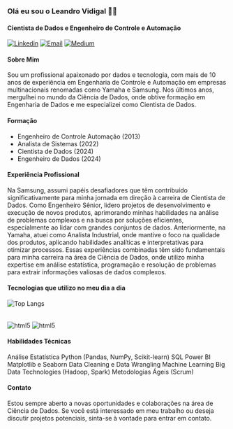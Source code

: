 ### Olá eu sou o Leandro Vidigal 🖐🏻
#### Cientista de Dados e Engenheiro de Controle e Automação
[![Linkedin](https://img.shields.io/badge/LinkedIn-0077B5?style=for-the-badge&logo=linkedin&logoColor=white)](https://www.linkedin.com/in/leandrovidigal)
[![Email](https://img.shields.io/badge/Gmail-D14836?style=for-the-badge&logo=gmail&logoColor=white)](engvidigal@gmail.com)
[![Medium](https://img.shields.io/badge/Medium-12100E?style=for-the-badge&logo=medium&logoColor=white)](https://medium.com/@leandro.vidigal)

#### Sobre Mim
Sou um profissional apaixonado por dados e tecnologia, com mais de 10 anos de experiência em Engenharia de Controle e Automação em empresas multinacionais renomadas como Yamaha e Samsung. Nos últimos anos, mergulhei no mundo da Ciência de Dados, onde obtive formação em Engenharia de Dados e me especializei como Cientista de Dados.

#### Formação
- Engenheiro de Controle Automação (2013)
- Analista de Sistemas (2022)
- Cientista de Dados (2024)
- Engenheiro de Dados (2024)

#### Experiência Profissional
Na Samsung, assumi papéis desafiadores que têm contribuído significativamente para minha jornada em direção à carreira de Cientista de Dados. Como Engenheiro Sênior, lidero projetos de desenvolvimento e execução de novos produtos, aprimorando minhas habilidades na análise de problemas complexos e na busca por soluções eficientes, especialmente ao lidar com grandes conjuntos de dados. Anteriormente, na Yamaha, atuei como Analista Industrial, onde mantive o foco na qualidade dos produtos, aplicando habilidades analíticas e interpretativas para otimizar processos. Essas experiências combinadas têm sido fundamentais para minha carreira na área de Ciência de Dados, onde utilizo minha expertise em análise estatística, programação e resolução de problemas para extrair informações valiosas de dados complexos.

#### Tecnologias que utilizo no meu dia a dia
![Top Langs](https://github-readme-stats.vercel.app/api/top-langs/?username=leandroavidigal&hide_progress=true)
<div style="display: inline_block"><br/>
  <img align="center" alt="html5" src="https://img.shields.io/badge/Python-3776AB?style=for-the-badge&logo=python&logoColor=white" />
  <img align="center" alt="html5" src="https://img.shields.io/badge/MySQL-00000F?style=for-the-badge&logo=mysql&logoColor=white" /> 
</div>

#### Habilidades Técnicas
Análise Estatística
Python (Pandas, NumPy, Scikit-learn)
SQL
Power BI
Matplotlib e Seaborn
Data Cleaning e Data Wrangling
Machine Learning
Big Data Technologies (Hadoop, Spark)
Metodologias Ágeis (Scrum)

#### Contato
Estou sempre aberto a novas oportunidades e colaborações na área de Ciência de Dados. Se você está interessado em meu trabalho ou deseja discutir projetos potenciais, sinta-se à vontade para entrar em contato.


